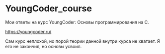 # YoungCoder_course
Мои ответы на курс YoungCoder: Основы программирования на C.

https://youngcoder.ru/

Сам курс неплохой, но порой теории данной внутри курса не хватает.
Я его не закончил, но основы усвоил.
